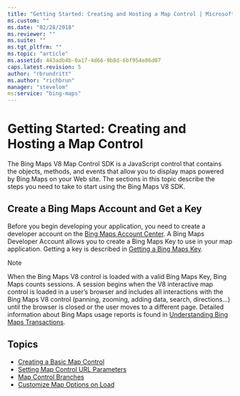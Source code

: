```yaml
---
title: "Getting Started: Creating and Hosting a Map Control | Microsoft Docs"
ms.custom: ""
ms.date: "02/28/2018"
ms.reviewer: ""
ms.suite: ""
ms.tgt_pltfrm: ""
ms.topic: "article"
ms.assetid: 443adb4b-0a17-4d66-9b8d-6bf954e86d07
caps.latest.revision: 5
author: "rbrundritt"
ms.author: "richbrun"
manager: "stevelom"
ms:service: "bing-maps"
---
```

# Getting Started: Creating and Hosting a Map Control
The Bing Maps V8 Map Control SDK is a JavaScript control that contains the objects, methods, and events that allow you to display maps powered by Bing Maps on your Web site. The sections in this topic describe the steps you need to take to start using the Bing Maps V8 SDK.

## Create a Bing Maps Account and Get a Key

Before you begin developing your application, you need to create a developer account on the [Bing Maps Account Center](http://www.bingmapsportal.com/). A Bing Maps Developer Account allows you to create a Bing Maps Key to use in your map application. Getting a key is described in [Getting a Bing Maps Key](../getting-started/getting-a-bing-maps-key.md).

> [!NOTE]
> When the Bing Maps V8 control is loaded with a valid Bing Maps Key, Bing Maps counts sessions. A session begins when the V8 interactive map control is loaded in a user’s browser and includes all interactions with the Bing Maps V8 control (panning, zooming, adding data, search, directions...) until the browser is closed or the user moves to a different page. Detailed information about Bing Maps usage reports is found in [Understanding Bing Maps Transactions](../getting-started/understanding-bing-maps-transactions.md). 

## Topics

  * [Creating a Basic Map Control](../v8-web-control/creating-a-basic-map-control.md)
  * [Setting Map Control URL Parameters](../v8-web-control/setting-map-control-parameters.md)
  * [Map Control Branches](../v8-web-control/map-control-branches.md)
  * [Customize Map Options on Load](../v8-web-control/customize-map-options-on-load-example.md)

